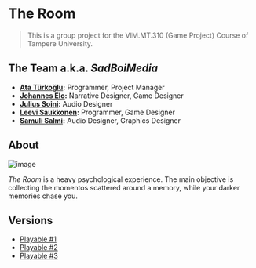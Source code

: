 # The Room
> This is a group project for the VIM.MT.310 (Game Project) Course of Tampere University.

## The Team a.k.a. _SadBoiMedia_

- **[Ata Türkoğlu](https://github.com/AtaTrkgl):** Programmer, Project Manager
- **[Johannes Elo](https://github.com/leaverbeaver666):** Narrative Designer, Game Designer
- **[Julius Soini]():** Audio Designer
- **[Leevi Saukkonen](https://github.com/saukkonenleevi):** Programmer, Game Designer
- **[Samuli Salmi](https://github.com/SamuliSalmi1):** Audio Designer, Graphics Designer

## About

![image](https://user-images.githubusercontent.com/27922283/231886178-b0648e2f-5612-469c-bc74-ab454dee8011.png)

_The Room_ is a heavy psychological experience. The main objective is collecting the momentos scattered around a memory, while your darker memories chase you.

## Versions

- [Playable #1](https://github.com/saukkonenleevi/The-Room-Game-Project/releases/tag/playable-1)
- [Playable #2](https://github.com/saukkonenleevi/The-Room-Game-Project/releases/tag/playable-2)
- [Playable #3](https://github.com/saukkonenleevi/The-Room-Game-Project/releases/tag/playable-3)
